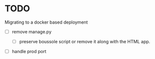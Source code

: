 # TODO

Migrating to a docker based deployment

- [ ] remove manage.py

  - [ ] preserve boussole script or remove it along with the HTML app.

- [ ] handle prod port

